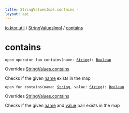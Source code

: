 ```yaml
---
title: StringValuesImpl.contains - 
layout: api
---
```


<div class='api-docs-breadcrumbs'><a href="../index.html">io.ktor.util</a> / <a href="index.html">StringValuesImpl</a> / <a href="./contains.html">contains</a></div>

# contains

<div class="overload-group" markdown="1">

<div class="signature"><code><span class="keyword">open</span> <span class="keyword">operator</span> <span class="keyword">fun </span><span class="identifier">contains</span><span class="symbol">(</span><span class="parameterName" id="io.ktor.util.StringValuesImpl$contains(kotlin.String)/name">name</span><span class="symbol">:</span>&nbsp;<a href="https://kotlinlang.org/api/latest/jvm/stdlib/kotlin/-string/index.html"><span class="identifier">String</span></a><span class="symbol">)</span><span class="symbol">: </span><a href="https://kotlinlang.org/api/latest/jvm/stdlib/kotlin/-boolean/index.html"><span class="identifier">Boolean</span></a></code></div>

Overrides <a href="../-string-values/contains.html">StringValues.contains</a>

Checks if the given <a href="contains.html#io.ktor.util.StringValuesImpl$contains(kotlin.String)/name">name</a> exists in the map

</div>
<div class="overload-group" markdown="1">

<div class="signature"><code><span class="keyword">open</span> <span class="keyword">fun </span><span class="identifier">contains</span><span class="symbol">(</span><span class="parameterName" id="io.ktor.util.StringValuesImpl$contains(kotlin.String, kotlin.String)/name">name</span><span class="symbol">:</span>&nbsp;<a href="https://kotlinlang.org/api/latest/jvm/stdlib/kotlin/-string/index.html"><span class="identifier">String</span></a><span class="symbol">, </span><span class="parameterName" id="io.ktor.util.StringValuesImpl$contains(kotlin.String, kotlin.String)/value">value</span><span class="symbol">:</span>&nbsp;<a href="https://kotlinlang.org/api/latest/jvm/stdlib/kotlin/-string/index.html"><span class="identifier">String</span></a><span class="symbol">)</span><span class="symbol">: </span><a href="https://kotlinlang.org/api/latest/jvm/stdlib/kotlin/-boolean/index.html"><span class="identifier">Boolean</span></a></code></div>

Overrides <a href="../-string-values/contains.html">StringValues.contains</a>

Checks if the given <a href="contains.html#io.ktor.util.StringValuesImpl$contains(kotlin.String, kotlin.String)/name">name</a> and <a href="contains.html#io.ktor.util.StringValuesImpl$contains(kotlin.String, kotlin.String)/value">value</a> pair exists in the map

</div>
